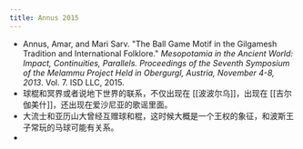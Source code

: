 ```yaml
---
title: Annus 2015
---
```


- Annus, Amar, and Mari Sarv. "The Ball Game Motif in the Gilgamesh Tradition and International Folklore." _Mesopotamia in the Ancient World: Impact, Continuities, Parallels. Proceedings of the Seventh Symposium of the Melammu Project Held in Obergurgl, Austria, November 4-8, 2013_. Vol. 7. ISD LLC, 2015.
- 球棍和冥界或者说地下世界的联系，不仅出现在 [[波波尔乌]]，出现在 [[吉尔伽美什]]，还出现在爱沙尼亚的歌谣里面。
- 大流士和亚历山大曾经互赠球和棍，这时候大概是一个王权的象征，和波斯王子常玩的马球可能有关系。
-